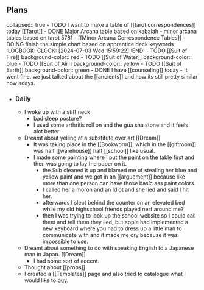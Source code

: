 ## Plans
collapsed:: true
	- TODO I want to make a table of [[tarot correspondences]] today [[Tarot]]
		- DONE Major Arcana table based on kabalah
		- minor arcana tables based on tarot 5781
			- [[Minor Arcana Correspondence Tables]]
				- DOING finish the simple chart based on apprentice deck keywords
				  :LOGBOOK:
				  CLOCK: [2024-07-03 Wed 15:59:22]
				  :END:
				- TODO [[Suit of Fire]]
				  background-color:: red
				- TODO [[Suit of Water]]
				  background-color:: blue
				- TODO [[Suit of Air]]
				  background-color:: yellow
				- TODO [[Suit of Earth]]
				  background-color:: green
	- DONE I have [[counseling]] today
		- It went fine. we just talked about the [[ancients]] and how its still pretty similar now adays.
- ### Daily
	- I woke up with a stiff neck
		- bad sleep posture?
		- I used some arthritis roll on and the gua sha stone and it feels alot better
	- Dreamt about yelling at a substitute over art [[Dream]]
		- It was taking place in the [[Bookworm]], which in the [[giftroom]] was half [[warehouse]] half [[school]] like usual.
		- I made some painting where I put the paint on the table first and then was going to lay the paper on it.
			- the Sub cleaned it up and blamed me of stealing her blue and yellow paint and we got in an [[arguement]] because like more than one person can have those basic ass paint colors.
			- I called her a moron and an Idiot and she lied and said I hit her.
			- afterwards I slept behind the counter on an elevated bed while my old highschool friends played nerf around me?
			- then I was trying to look up the school website so I could call them and tell them they lied, but apple had implemented a new keyboard where you had to dress up a little man to communicate with and it made me cry because it was impossible to use.
	- Dreamt about something to do with speaking English to a Japanese man in Japan. [[Dream]]
		- I had some sort of accent.
	- Thought about [[props]]
	- I created a [[Templates]] page and also tried to catalogue what I would like to [buy]([[Tarot]]).